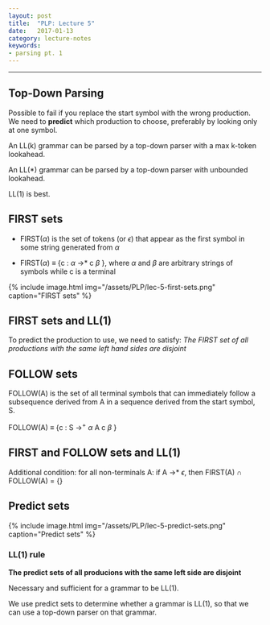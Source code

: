 ```yaml
---
layout: post
title:  "PLP: Lecture 5"
date:   2017-01-13
category: lecture-notes
keywords: 
- parsing pt. 1
---
```


<script type="text/javascript" async
  src="https://cdn.mathjax.org/mathjax/latest/MathJax.js?config=TeX-MML-AM_CHTML">
</script>

<script type="text/x-mathjax-config">
MathJax.Hub.Config({
  TeX: { equationNumbers: { autoNumber: "AMS" } },
  tex2jax: {inlineMath: [['$','$'], ['\\(','\\)']]}
});
</script>

---

## Top-Down Parsing

Possible to fail if you replace the start symbol with the wrong production. We need to **predict** which production to choose, preferably by looking only at one symbol. 

An LL(k) grammar can be parsed by a top-down parser with a max k-token lookahead. 

An LL(*) grammar can be parsed by a top-down parser with unbounded lookahead. 

LL(1) is best. 

## FIRST sets

* FIRST($\alpha$) is the set of tokens (or $\epsilon$) that appear as the first symbol in some string generated from $\alpha$

* FIRST($\alpha$) $\equiv$ {c : $\alpha$ $\rightarrow$* c $\beta$ }, where $\alpha$ and $\beta$ are arbitrary strings of symbols while c is a terminal

{%
    include image.html
    img="/assets/PLP/lec-5-first-sets.png"
    caption="FIRST sets"
%}

## FIRST sets and LL(1)

To predict the production to use, we need to satisfy: 
*The FIRST set of all productions with the same left hand sides are disjoint*

## FOLLOW sets

FOLLOW(A) is the set of all terminal symbols that can immediately follow a subsequence derived from A in a sequence derived from the start symbol, S.

FOLLOW(A) $\equiv$ {c : S $\rightarrow^{+}$ $\alpha$ A c $\beta$ }

## FIRST and FOLLOW sets and LL(1)

Additional condition: for all non-terminals A: if A $\rightarrow$* $\epsilon$, then FIRST(A) $\cap$ FOLLOW(A) = {}

## Predict sets

{%
    include image.html
    img="/assets/PLP/lec-5-predict-sets.png"
    caption="Predict sets"
%}

### LL(1) rule

**The predict sets of all producions with the same left side are disjoint**

Necessary and sufficient for a grammar to be LL(1).

We use predict sets to determine whether a grammar is LL(1), so that we can use a top-down parser on that grammar. 